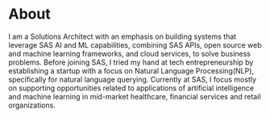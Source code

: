 # About

I am a Solutions Architect with an emphasis on building systems that leverage SAS AI and ML capabilities, combining SAS APIs, open source web and machine learning frameworks, and cloud services, to solve business problems. Before joining SAS, I tried my hand at tech entrepreneurship by establishing a startup with a focus on Natural Language Processing(NLP), specifically for natural language querying. Currently at SAS, I focus mostly on supporting opportunities related to applications of artificial intelligence and machine learning in mid-market healthcare, financial services and retail organizations.
